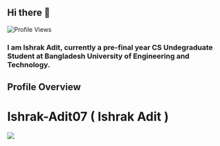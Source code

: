 ## Hi there 👋 

![Profile Views](https://komarev.com/ghpvc/?username=Ishrak-Adit07&color=blue&style=flat)

### I am Ishrak Adit, currently a pre-final year CS Undegraduate Student at Bangladesh University of Engineering and Technology.

## Profile Overview

<h1>Ishrak-Adit07 ( Ishrak Adit )</h1>

<p>
  <img src="https://raw.githubusercontent.com/Ishrak-Adit07/Ishrak-Adit07/main/profile-card.svg">
</p>

